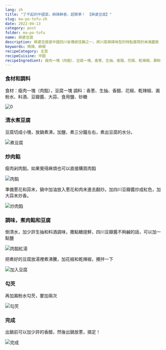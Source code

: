 ```yaml
---
lang: zh
title: "了不起的中國菜，麻辣鮮香，超簡單！ 【麻婆豆腐】"
slug: ma-po-tofu-zh
date: 2022-04-13
category: post
folder: ma-po-tofu
name: 麻婆豆腐
description: 麻婆豆腐是中國四川省傳統佳餚之一，將川菜麻辣味型的特點展現的淋漓盡致
keywords: 微辣、麻椒
recipeCategory: 主菜
recipeCuisine: 中國
recipeIngredient: 瘦肉一塊（肉餡）、豆腐一塊、香蔥、生抽、香醋、花椒、乾辣椒、澱粉水、料酒、豆瓣醬、大蒜、食用鹽、砂糖
---
```


<!-- start slipsum code -->
### 食材和調料

食材：瘦肉一塊（肉餡），豆腐一塊
調料：香蔥、生抽、香醋、花椒、乾辣椒、澱粉水、料酒、豆瓣醬、大蒜、食用鹽、砂糖

![0](/img/post/ma-po-tofu/0.jpeg)

### 清水煮豆腐

豆腐切成小塊，放鍋煮沸，加鹽，煮三分鐘左右，煮出豆腐的水分。

![煮豆腐](/img/post/ma-po-tofu/1.png)

### 炒肉餡

瘦肉剁肉餡，如果覺得麻煩也可以直接購買肉餡

![肉餡](/img/post/ma-po-tofu/2.png)

準備蔥花和蒜末，鍋中加油放入蔥花和肉末進去翻炒。加四川豆瓣醬炒成紅色，加大蒜末炒香。

![炒肉餡](/img/post/ma-po-tofu/3.png)

### 調味，煮肉餡和豆腐

倒清水，加少許生抽和料酒調味，撒點糖提鮮，四川豆瓣醬不夠鹹的話，可以加一點鹽

![肉餡紅湯](/img/post/ma-po-tofu/4.png)

把煮好的豆腐放湯裡煮沸騰，加花椒和乾辣椒，攪拌一下

![加入豆腐](/img/post/ma-po-tofu/5.png)

### 勾芡
再加澱粉水勾芡，要加兩次

![勾芡](/img/post/ma-po-tofu/6.png)

### 完成
出鍋前可以加少許的香醋，然後出鍋放蔥，搞定！

![完成](/img/post/ma-po-tofu/done.png)

